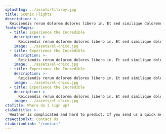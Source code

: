 ```yaml
---
splashImg: ../assets/fitzroy.jpg
title: Scenic Flights
description: >-
  Reiciendis rerum dolorem dolores libero in. Et sed similique doloremque repellat quis et. Sint corporis est eveniet nihil. Earum maiores deserunt natus quisquam sed omnis numquam. Placeat dignissimos beatae ipsa sit rerum. Itaque maxime qui praesentium mollitia repudiandae a.
featurePages:
  - title: Experience the Incredible
    description: >-
      Reiciendis rerum dolorem dolores libero in. Et sed similique doloremque repellat quis et. Sint corporis est eveniet nihil. Earum maiores deserunt natus quisquam sed omnis numquam. Placeat dignissimos beatae ipsa sit rerum. Itaque maxime qui praesentium mollitia repudiandae a.
    image: ../assets/el-chico.jpg
  - title: Experience the Incredible
    description: >-
      Reiciendis rerum dolorem dolores libero in. Et sed similique doloremque repellat quis et. Sint corporis est eveniet nihil. Earum maiores deserunt natus quisquam sed omnis numquam. Placeat dignissimos beatae ipsa sit rerum. Itaque maxime qui praesentium mollitia repudiandae a.
    image: ../assets/el-chico.jpg
  - title: Experience the Incredible
    description: >-
      Reiciendis rerum dolorem dolores libero in. Et sed similique doloremque repellat quis et. Sint corporis est eveniet nihil. Earum maiores deserunt natus quisquam sed omnis numquam. Placeat dignissimos beatae ipsa sit rerum. Itaque maxime qui praesentium mollitia repudiandae a.
    image: ../assets/el-chico.jpg
  - title: Experience the Incredible
    description: >-
      Reiciendis rerum dolorem dolores libero in. Et sed similique doloremque repellat quis et. Sint corporis est eveniet nihil. Earum maiores deserunt natus quisquam sed omnis numquam. Placeat dignissimos beatae ipsa sit rerum. Itaque maxime qui praesentium mollitia repudiandae a.
    image: ../assets/el-chico.jpg
ctaTitle: Where do I sign up?
ctaSubtitle: >-
  Weather is complicated and hard to predict. If you send us a quick message we can arrange the perfect flight for your epic adventure. We’ll get right back to you, promise.
ctaActionTxt: Contact Us
ctaActionLink: "/contact"
---
```

